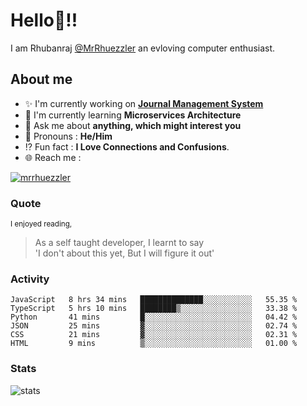 
  
  
# Hello:wave:!!
I am Rhubanraj [@MrRhuezzler](https://github.com/MrRhuezzler) an evloving computer enthusiast.

## About me
- :sparkles: I'm currently working on [**Journal Management System**](https://manuscript.psgtech.ac.in)
- :book: I'm currently learning **Microservices Architecture**
- :speech_balloon: Ask me about **anything, which might interest you**
- :man: Pronouns : **He/Him**
- :interrobang: Fun fact : **I Love Connections and Confusions**.
- :globe_with_meridians: Reach me :  
  
[![mrrhuezzler](https://img.shields.io/badge/LinkedIn-0077B5?style=for-the-badge&logo=linkedin&logoColor=white)](https://www.linkedin.com/in/mrrhuezzler/)
<!--
### Interesting things, I found :bangbang:
-->
<!--
## Skills

## Drop a, Hi !
-->

<!-- 
Quotes
>  Always we overestimate the amount of work we can do in a day,  
>  and underestimate the amount we can do in our lifetime.
-->

### Quote
<sub>I enjoyed reading,</sub>
> As a self taught developer, I learnt to say  
> 'I don't about this yet, But I will figure it out'

### Activity
<!--START_SECTION:waka-->

```text
JavaScript   8 hrs 34 mins   ██████████████░░░░░░░░░░░   55.35 %
TypeScript   5 hrs 10 mins   ████████▒░░░░░░░░░░░░░░░░   33.38 %
Python       41 mins         █░░░░░░░░░░░░░░░░░░░░░░░░   04.42 %
JSON         25 mins         ▓░░░░░░░░░░░░░░░░░░░░░░░░   02.74 %
CSS          21 mins         ▓░░░░░░░░░░░░░░░░░░░░░░░░   02.31 %
HTML         9 mins          ▒░░░░░░░░░░░░░░░░░░░░░░░░   01.00 %
```

<!--END_SECTION:waka-->

### Stats
![stats](https://github-readme-streak-stats.herokuapp.com/?user=MrRhuezzler)
